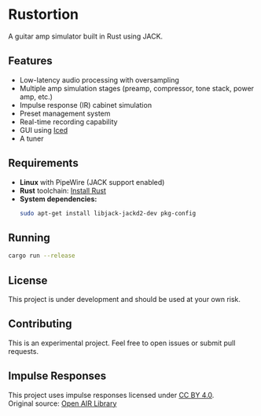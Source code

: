 # Rustortion

A guitar amp simulator built in Rust using JACK.

## Features

- Low-latency audio processing with oversampling
- Multiple amp simulation stages (preamp, compressor, tone stack, power amp, etc.)
- Impulse response (IR) cabinet simulation
- Preset management system
- Real-time recording capability
- GUI using [Iced](https://github.com/iced-rs/iced)
- A tuner

## Requirements

- **Linux** with PipeWire (JACK support enabled)
- **Rust** toolchain: [Install Rust](https://rustup.rs/)
- **System dependencies:**
  ```bash
  sudo apt-get install libjack-jackd2-dev pkg-config
  ```

## Running

```bash
cargo run --release
```

## License

This project is under development and should be used at your own risk.

## Contributing

This is an experimental project. Feel free to open issues or submit pull requests.


## Impulse Responses

This project uses impulse responses licensed under [CC BY 4.0](https://creativecommons.org/licenses/by/4.0/).  
Original source: [Open AIR Library](https://www.openair.hosted.york.ac.uk/)
